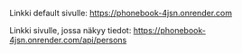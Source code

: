 Linkki default sivulle:
https://phonebook-4jsn.onrender.com

Linkki sivulle, jossa näkyy tiedot:
https://phonebook-4jsn.onrender.com/api/persons
